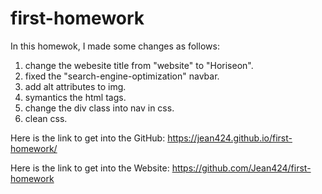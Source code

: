 # first-homework
In this homewok, I made some changes as follows:
1. change the webesite title from "website" to "Horiseon".
2. fixed the "search-engine-optimization" navbar.
3. add alt attributes to img.
4. symantics the html tags.
5. change the div class into nav in css.
6. clean css.

Here is the link to get into the GitHub: https://jean424.github.io/first-homework/

Here is the link to get into the Website: https://github.com/Jean424/first-homework

